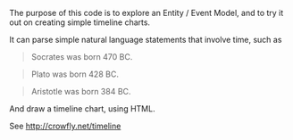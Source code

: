 The purpose of this code is to explore an Entity / Event Model, and to try it out on creating simple timeline charts.

It can parse simple natural language statements that involve time, such as

> Socrates was born 470 BC.

> Plato was born 428 BC.

> Aristotle was born 384 BC.

And draw a timeline chart, using HTML.

See http://crowfly.net/timeline

